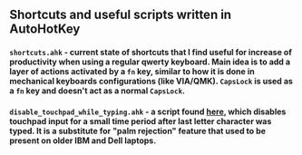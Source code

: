 ## Shortcuts and useful scripts written in AutoHotKey 

#### `shortcuts.ahk` - current state of shortcuts that I find useful for increase of productivity when using a regular qwerty keyboard. Main idea is to add a layer of actions activated by a `fn` key, similar to how it is done in mechanical keyboards configurations (like VIA/QMK). `CapsLock` is used as a `fn` key and doesn't act as a normal `CapsLock`.



#### `disable_touchpad_while_typing.ahk` - a script found [here](https://www.reddit.com/r/AutoHotkey/comments/74whf2/trying_to_disable_touchpad_while_typing_on_a_cube/), which disables touchpad input for a small time period after last letter character was typed. It is a substitute for "palm rejection" feature that used to be present on older IBM and Dell laptops.